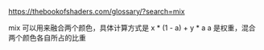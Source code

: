 https://thebookofshaders.com/glossary/?search=mix

mix 可以用来融合两个颜色，具体计算方式是 x * (1 - a) + y * a
a 是权重，混合两个颜色各自所占的比重